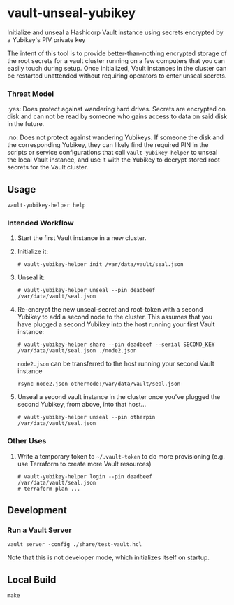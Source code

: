 vault-unseal-yubikey
====================

Initialize and unseal a Hashicorp Vault instance using secrets encrypted by a Yubikey's PIV private key

The intent of this tool is to provide better-than-nothing encrypted storage of the root secrets for a vault cluster running on a few computers that you can easily touch during setup. Once initialized, Vault instances in the cluster can be restarted unattended without requiring operators to enter unseal secrets.

### Threat Model

:yes: Does protect against wandering hard drives. Secrets are encrypted on disk and can not be read by someone who gains access to data on said disk in the future.

:no: Does not protect against wandering Yubikeys. If someone the disk and the corresponding Yubikey, they can likely find the required PIN in the scripts or service configurations that call `vault-yubikey-helper` to unseal the local Vault instance, and use it with the Yubikey to decrypt stored root secrets for the Vault cluster.


## Usage

```
vault-yubikey-helper help
```

### Intended Workflow

1. Start the first Vault instance in a new cluster.
1. Initialize it:

    ```
    # vault-yubikey-helper init /var/data/vault/seal.json
    ```

1. Unseal it:

    ```
    # vault-yubikey-helper unseal --pin deadbeef /var/data/vault/seal.json
    ```

1. Re-encrypt the new unseal-secret and root-token with a second Yubikey to add a second node to the cluster. This assumes that you have plugged a second Yubikey into the host running your first Vault instance:

    ```
    # vault-yubikey-helper share --pin deadbeef --serial SECOND_KEY /var/data/vault/seal.json ./node2.json
    ```

    `node2.json` can be transferred to the host running your second Vault instance

    ```
    rsync node2.json othernode:/var/data/vault/seal.json
    ```

1. Unseal a second vault instance in the cluster once you've plugged the second Yubikey, from above, into that host...

    ```
    # vault-yubikey-helper unseal --pin otherpin /var/data/vault/seal.json
    ```

### Other Uses

1. Write a temporary token to `~/.vault-token` to do more provisioning (e.g. use Terraform to create more Vault resources)
    ```
    # vault-yubikey-helper login --pin deadbeef /var/data/vault/seal.json
    # terraform plan ...
    ```

## Development

### Run a Vault Server

```
vault server -config ./share/test-vault.hcl
```

Note that this is not developer mode, which initializes itself on startup.

## Local Build

```
make
```
